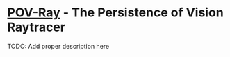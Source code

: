[POV-Ray](http://www.povray.org/) - The Persistence of Vision Raytracer
=======================================================================

TODO: Add proper description here
